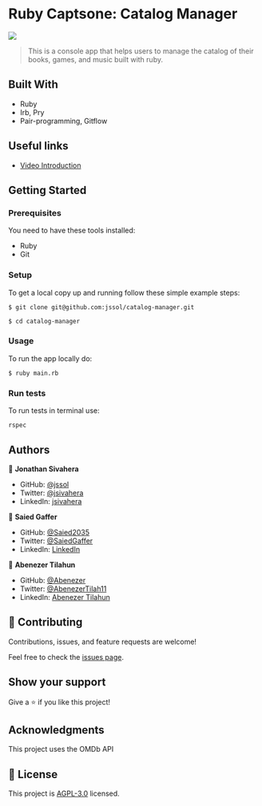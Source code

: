 # Ruby Captsone: Catalog Manager

![](https://img.shields.io/badge/Microverse-blueviolet)

> This is a console app that helps users to manage the catalog of their books, games, and music built with ruby.

## Built With

- Ruby
- Irb, Pry
- Pair-programming, Gitflow

## Useful links

- [Video Introduction](https://youtu.be/p8N1mAaXhEc)

## Getting Started

### Prerequisites

You need to have these tools installed:

- Ruby
- Git

### Setup

To get a local copy up and running follow these simple example steps:

```
$ git clone git@github.com:jssol/catalog-manager.git
```

```
$ cd catalog-manager
```

### Usage

To run the app locally do:

```
$ ruby main.rb
```

### Run tests

To run tests in terminal use:

```
rspec
```

## Authors

👤 **Jonathan Sivahera**

- GitHub: [@jssol](https://github.com/jssol)
- Twitter: [@jsivahera](https://twitter.com/jsivahera)
- LinkedIn: [jsivahera](https://linkedin.com/in/jsivahera)

👤 **Saied Gaffer**

- GitHub: [@Saied2035](https://github.com/saied2035)
- Twitter: [@SaiedGaffer](https://twitter.com/SaiedGaffer)
- LinkedIn: [LinkedIn](https://www.linkedin.com/in/saiedgaffer/)

👤 **Abenezer Tilahun**

- GitHub: [@Abenezer](https://github.com/Abenezer-Tilahun)
- Twitter: [@AbenezerTilah11](https://twitter.com/AbenezerTilah11)
- LinkedIn: [Abenezer Tilahun](https://www.linkedin.com/in/abenezer-tilahun/)

## 🤝 Contributing

Contributions, issues, and feature requests are welcome!

Feel free to check the [issues page](../../issues/).

## Show your support

Give a ⭐️ if you like this project!

## Acknowledgments

This project uses the OMDb API

## 📝 License

This project is [AGPL-3.0](./LICENSE) licensed.

